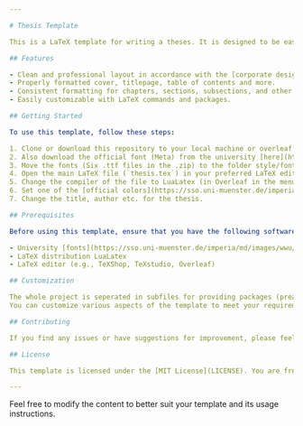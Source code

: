 ```yaml
---

# Thesis Template

This is a LaTeX template for writing a theses. It is designed to be easy to use and customizable to suit your needs.

## Features

- Clean and professional layout in accordance with the [corporate design](https://sso.uni-muenster.de/intern/werkzeuge/uni-marketing/corporate-design.html) of the Universität Münster.
- Properly formatted cover, titlepage, table of contents and more.
- Consistent formatting for chapters, sections, subsections, and other elements.
- Easily customizable with LaTeX commands and packages.

## Getting Started

To use this template, follow these steps:

1. Clone or download this repository to your local machine or overleaf editor.
2. Also download the official font (Meta) from the university [here](https://sso.uni-muenster.de/imperia/md/content/wwu/uni-marketing/intern/corporate-design/ff_meta.zip)
3. Move the fonts (Six .ttf files in the .zip) to the folder style/fonts/meta of the project.
4. Open the main LaTeX file (`thesis.tex`) in your preferred LaTeX editor.
5. Change the compiler of the file to LuaLatex (in Overleaf in the menu on the right side), because other compilers can not handle customisation of fonts.
6. Set one of the [official colors](https://sso.uni-muenster.de/imperia/md/images/wwu/uni-marketing/intern/corporate-design/2023_cdfarben_intranet.png) of the university as the maincolor of the document.
7. Change the title, author etc. for the thesis.

## Prerequisites

Before using this template, ensure that you have the following software installed on your system:

- University [fonts](https://sso.uni-muenster.de/imperia/md/images/wwu/uni-marketing/intern/corporate-design/fittosize_1422_800_ece72483b0fe9fa5c24063eec51c39e0_2023_cdschriften_intranet.png)
- LaTeX distribution LuaLatex
- LaTeX editor (e.g., TeXShop, TeXstudio, Overleaf)

## Customization

The whole project is seperated in subfiles for providing packages (preamble.sty) and setting the style (style folder) for better clarity.
You can customize various aspects of the template to meet your requirements!

## Contributing

If you find any issues or have suggestions for improvement, please feel free to open an issue or submit a pull request on GitHub.

## License

This template is licensed under the [MIT License](LICENSE). You are free to use, modify, and distribute it for personal or academic purposes.

---
```


Feel free to modify the content to better suit your template and its usage instructions.
